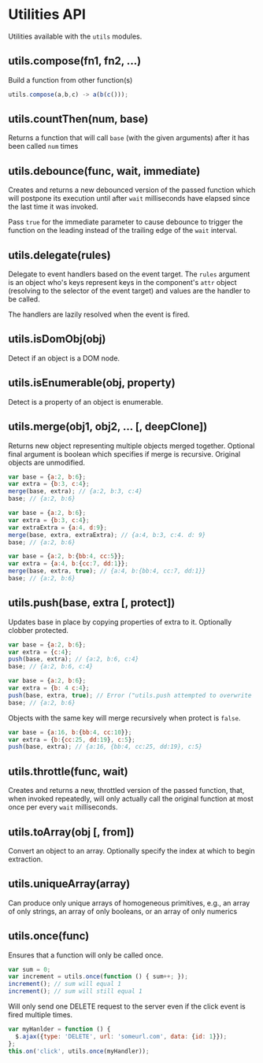 # Utilities API

Utilities available with the `utils` modules.

<a name="utils.compose"></a>
## utils.compose(fn1, fn2, ...)

Build a function from other function(s)

```js
utils.compose(a,b,c) -> a(b(c()));
```

<a name="utils.countThen"></a>
## utils.countThen(num, base)

Returns a function that will call `base` (with the given arguments) after it has been called `num` times

<a name="utils.debounce"></a>
## utils.debounce(func, wait, immediate)

Creates and returns a new debounced version of the passed function which will
postpone its execution until after `wait` milliseconds have elapsed since the
last time it was invoked.

Pass `true` for the immediate parameter to cause debounce to trigger the
function on the leading instead of the trailing edge of the `wait` interval.

<a name="utils.delegate"></a>
## utils.delegate(rules)

Delegate to event handlers based on the event target. The `rules` argument is an object who's keys represent keys
in the component's `attr` object (resolving to the selector of the event target) and values are the handler to be
called.

The handlers are lazily resolved when the event is fired.

<a name="utils.isDomObj"></a>
## utils.isDomObj(obj)

Detect if an object is a DOM node.

<a name="utils.isEnumerable"></a>
## utils.isEnumerable(obj, property)

Detect is a property of an object is enumerable.

<a name="utils.merge"></a>
## utils.merge(obj1, obj2, ... [, deepClone])

Returns new object representing multiple objects merged together.
Optional final argument is boolean which specifies if merge is recursive.
Original objects are unmodified.

```js
var base = {a:2, b:6};
var extra = {b:3, c:4};
merge(base, extra); // {a:2, b:3, c:4}
base; // {a:2, b:6}

var base = {a:2, b:6};
var extra = {b:3, c:4};
var extraExtra = {a:4, d:9};
merge(base, extra, extraExtra); // {a:4, b:3, c:4. d: 9}
base; // {a:2, b:6}

var base = {a:2, b:{bb:4, cc:5}};
var extra = {a:4, b:{cc:7, dd:1}};
merge(base, extra, true); // {a:4, b:{bb:4, cc:7, dd:1}}
base; // {a:2, b:6}
```

<a name="utils.push"></a>
## utils.push(base, extra [, protect])

Updates base in place by copying properties of extra to it.
Optionally clobber protected.

```js
var base = {a:2, b:6};
var extra = {c:4};
push(base, extra); // {a:2, b:6, c:4}
base; // {a:2, b:6, c:4}

var base = {a:2, b:6};
var extra = {b: 4 c:4};
push(base, extra, true); // Error ("utils.push attempted to overwrite 'b' while running in protected mode")
base; // {a:2, b:6}
```

Objects with the same key will merge recursively when protect is `false`.

```js
var base = {a:16, b:{bb:4, cc:10}};
var extra = {b:{cc:25, dd:19}, c:5};
push(base, extra); // {a:16, {bb:4, cc:25, dd:19}, c:5}
```

<a name="utils.throttle"></a>
## utils.throttle(func, wait)

Creates and returns a new, throttled version of the passed function, that, when
invoked repeatedly, will only actually call the original function at most once
per every `wait` milliseconds.

<a name="utils.toArray"></a>
## utils.toArray(obj [, from])

Convert an object to an array. Optionally specify the index at which to begin extraction.

<a name="utils.uniqueArray"></a>
## utils.uniqueArray(array)

Can produce only unique arrays of homogeneous primitives, e.g., an array of
only strings, an array of only booleans, or an array of only numerics

<a name="utils.once"></a>
## utils.once(func)

Ensures that a function will only be called once.
```js
var sum = 0;
var increment = utils.once(function () { sum++; });
increment(); // sum will equal 1
increment(); // sum will still equal 1
```

Will only send one DELETE request to the server even if the click event is fired multiple times.
```js
var myHanlder = function () {
  $.ajax({type: 'DELETE', url: 'someurl.com', data: {id: 1}});
};
this.on('click', utils.once(myHandler));
```
